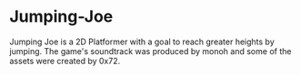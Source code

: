 # Jumping-Joe
Jumping Joe is a 2D Platformer with a goal to reach greater heights by jumping. The game's soundtrack was produced by monoh and some of the assets were created by 0x72.
